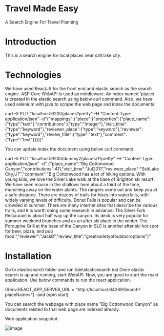 # Travel Made Easy
A Search Engine For Travel Planning

# Introduction
This is a search engine for local places near salt lake city.

# Technologies
We have used ReactJS for the front end and elastic search as the search engine. ASP Core WebAPI is used as middleware.
An index named 'places' is created in the elastic search using below curl command.
Also, we have used selenium with java to scrape the web page and index the documents.

curl -X PUT "localhost:9200/places?pretty" -H "Content-Type: application/json" -d"{\"mappings\":{\"place\":{\"properties\":{\"place_name\":{\"type\":\"text\"},\"contributions\":{\"type\":\"integer\"},\"visit_time\":{\"type\":\"keyword\"},\"reviewer_place\":{\"type\":\"keyword\"},\"reviewer\":{\"type\":\"keyword\"},\"review_title\":{\"type\":\"text\"},\"comment\":{\"type\":\"text\"}}}}}"

You can update index the document using below curl command.

curl -X PUT "localhost:9200/dummy2/places/1?pretty" -H "Content-Type: application/json" -d" {\"place_name\":\"Big Cottonwood Canyon\",\"contributions\":411,\"visit_time\":\"Jul2011\",\"reviewer_place\":\"SaltLakeCity,UT\",\"comment\":\"Big Cottonwood has a lot of hiking options. With young kids, we love the Silver Lake walk at the base of Brighton ski resort. We have seen moose in the shallows here about a third of the time, munching away on the water plants. The rangers come out and keep you at a safe distance. There are dozens of trails for hikes into waterfalls, with widely varying levels of difficulty. Donut Falls is popular and can be crowded in summer. There are many internet sites that describe the various trails, and it is worth doing some research in advance. The Silver Fork Restaurant is about half way up the canyon. Its deck is very popular for summer weekend brunches and as an after ski place in the winter. The Porcupine Grill at the base of the Canyon in SLC is another after ski hot spot for beer, pizza, and pub food.\",\"reviewer\":\"JackB\",\"review_title\":\"greatvarietyofoutdooroptions\"}"

# Installation

Go to elasticsearch folder and run \bin\elasticsearch.bat
Once elastic search is up and running, start WebAPI.
Now, you are good to start the react application. Use below commands to run the react application.

($env:REACT_APP_SERVER_URL = "http://localhost:64269/Search?placeName=") -and (npm start)

You can search the webpage with place name "Big Cottonwood Canyon" as documents related to that web page are indexed already.

Web application snapshot:

![image](https://user-images.githubusercontent.com/80569940/146696489-167e16e9-d968-4513-a70e-b78f9c1d12c8.png)


